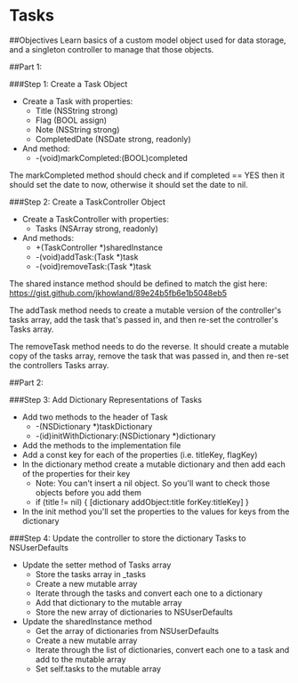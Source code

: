Tasks
=====

##Objectives
Learn basics of a custom model object used for data storage, and a singleton controller to manage that those objects.

##Part 1:

###Step 1: Create a Task Object
- Create a Task with properties:
  - Title (NSString strong)
  - Flag (BOOL assign)
  - Note (NSString strong)
  - CompletedDate (NSDate strong, readonly)
- And method:
  - -(void)markCompleted:(BOOL)completed
  
The markCompleted method should check and if completed == YES then it should set the date to now, otherwise it should set the date to nil.


###Step 2: Create a TaskController Object
- Create a TaskController with properties:
  - Tasks (NSArray strong, readonly)
- And methods:
  - +(TaskController *)sharedInstance
  - -(void)addTask:(Task *)task
  - -(void)removeTask:(Task *)task
  
The shared instance method should be defined to match the gist here:
https://gist.github.com/jkhowland/89e24b5fb6e1b5048eb5

The addTask method needs to create a mutable version of the controller's tasks array, add the task that's passed in, and then re-set the controller's Tasks array.

The removeTask method needs to do the reverse. It should create a mutable copy of the tasks array, remove the task that was passed in, and then re-set the controllers Tasks array.

##Part 2:

###Step 3: Add Dictionary Representations of Tasks
- Add two methods to the header of Task
  - -(NSDictionary *)taskDictionary
  - -(id)initWithDictionary:(NSDictionary *)dictionary
- Add the methods to the implementation file
- Add a const key for each of the properties (i.e. titleKey, flagKey)
- In the dictionary method create a mutable dictionary and then add each of the properties for their key
  - Note: You can't insert a nil object. So you'll want to check those objects before you add them
  - if (title != nil) { [dictionary addObject:title forKey:titleKey] }
- In the init method you'll set the properties to the values for keys from the dictionary


###Step 4: Update the controller to store the dictionary Tasks to NSUserDefaults
- Update the setter method of Tasks array
  - Store the tasks array in _tasks
  - Create a new mutable array
  - Iterate through the tasks and convert each one to a dictionary
  - Add that dictionary to the mutable array
  - Store the new array of dictionaries to NSUserDefaults
- Update the sharedInstance method
  - Get the array of dictionaries from NSUserDefaults
  - Create a new mutable array
  - Iterate through the list of dictionaries, convert each one to a task and add to the mutable array
  - Set self.tasks to the mutable array






